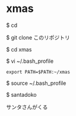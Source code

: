 # xmas

$ cd

$ git clone このリポジトリ

$ cd xmas

$ vi ~/.bash_profile

 `export PATH=$PATH:~/xmas`
 
$ source ~/.bash_profile    
 
$ santadoko

サンタさんがくる
